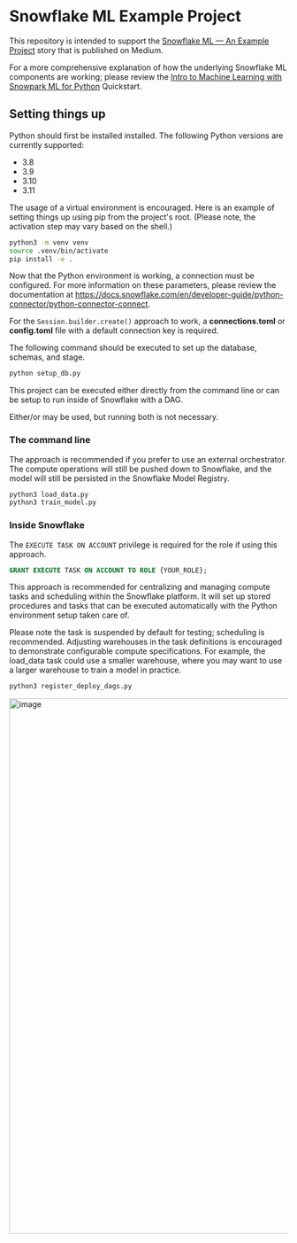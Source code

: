 # Snowflake ML Example Project

This repository is intended to support the [Snowflake ML — An Example Project](https://medium.com/snowflake/snowpark-ml-an-example-project-5627e212520c)
story that is published on Medium.

For a more comprehensive explanation of how the underlying Snowflake ML
components are working; please review the
[Intro to Machine Learning with Snowpark ML for Python](https://quickstarts.snowflake.com/guide/intro_to_machine_learning_with_snowpark_ml_for_python)
Quickstart.

## Setting things up

Python should first be installed installed. The following Python versions are
currently supported:
- 3.8
- 3.9
- 3.10
- 3.11

The usage of a virtual environment is encouraged. Here is an example of setting
things up using pip from the project's root. (Please note, the activation
step may vary based on the shell.)

```sh
python3 -m venv venv
source .venv/bin/activate
pip install -e .
```

Now that the Python environment is working, a connection must be configured.
For more information on these parameters, please review the documentation at
https://docs.snowflake.com/en/developer-guide/python-connector/python-connector-connect.

For the `Session.builder.create()` approach to work, a **connections.toml** or
**config.toml** file with a default connection key is required.

The following command should be executed to set up the database, schemas, and stage.
```sh
python setup_db.py
```

This project can be executed either directly from the command line or can be
setup to run inside of Snowflake with a DAG.

Either/or may be used, but running both is not necessary.

### The command line

The approach is recommended if you prefer to use an external orchestrator. The
compute operations will still be pushed down to Snowflake, and the model will
still be persisted in the Snowflake Model Registry.

```sh
python3 load_data.py
python3 train_model.py
```

### Inside Snowflake

The `EXECUTE TASK ON ACCOUNT` privilege is required for the role if using this
approach.

```sql
GRANT EXECUTE TASK ON ACCOUNT TO ROLE {YOUR_ROLE};
```

This approach is recommended for centralizing and managing compute tasks and
scheduling within the Snowflake platform. It will set up stored procedures and
tasks that can be executed automatically with the Python environment setup
taken care of.

Please note the task is suspended by default for testing; scheduling
is recommended. Adjusting warehouses in the task definitions is encouraged to 
demonstrate configurable compute specifications. For example, the load_data task 
could use a smaller warehouse, where you may want to use a larger warehouse to 
train a model in practice. 

```sh
python3 register_deploy_dags.py
```

<img width="967" alt="image" src="https://github.com/IndexSeek/snowflake-ml-example-project/assets/50381805/63f47739-4601-46c3-b93e-e3f8c2e6fdeb">

